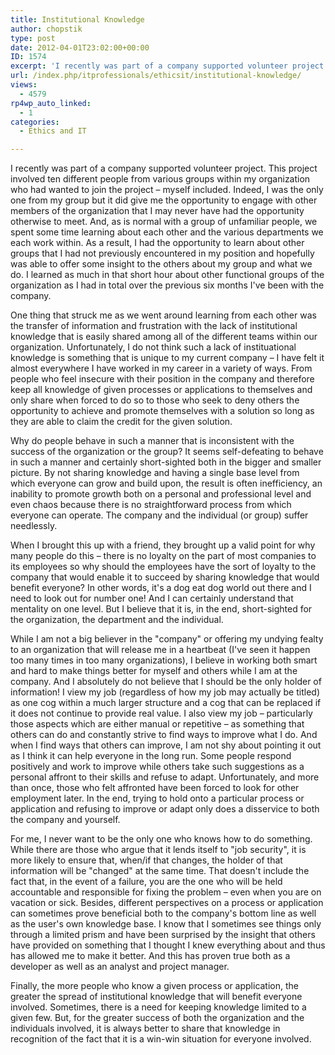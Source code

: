 ```yaml
---
title: Institutional Knowledge
author: chopstik
type: post
date: 2012-04-01T23:02:00+00:00
ID: 1574
excerpt: 'I recently was part of a company supported volunteer project. This project involved ten different people from various groups within my organization who had wanted to join the project - myself included. Indeed, I was the only one from my group but it did&hellip;'
url: /index.php/itprofessionals/ethicsit/institutional-knowledge/
views:
  - 4579
rp4wp_auto_linked:
  - 1
categories:
  - Ethics and IT

---
```

I recently was part of a company supported volunteer project. This project involved ten different people from various groups within my organization who had wanted to join the project – myself included. Indeed, I was the only one from my group but it did give me the opportunity to engage with other members of the organization that I may never have had the opportunity otherwise to meet. And, as is normal with a group of unfamiliar people, we spent some time learning about each other and the various departments we each work within. As a result, I had the opportunity to learn about other groups that I had not previously encountered in my position and hopefully was able to offer some insight to the others about my group and what we do. I learned as much in that short hour about other functional groups of the organization as I had in total over the previous six months I've been with the company.

One thing that struck me as we went around learning from each other was the transfer of information and frustration with the lack of institutional knowledge that is easily shared among all of the different teams within our organization. Unfortunately, I do not think such a lack of instituational knowledge is something that is unique to my current company – I have felt it almost everywhere I have worked in my career in a variety of ways. From people who feel insecure with their position in the company and therefore keep all knowledge of given processes or applications to themselves and only share when forced to do so to those who seek to deny others the opportunity to achieve and promote themselves with a solution so long as they are able to claim the credit for the given solution.

Why do people behave in such a manner that is inconsistent with the success of the organization or the group? It seems self-defeating to behave in such a manner and certainly short-sighted both in the bigger and smaller picture. By not sharing knowledge and having a single base level from which everyone can grow and build upon, the result is often inefficiency, an inability to promote growth both on a personal and professional level and even chaos because there is no straightforward process from which everyone can operate. The company and the individual (or group) suffer needlessly.

When I brought this up with a friend, they brought up a valid point for why many people do this – there is no loyalty on the part of most companies to its employees so why should the employees have the sort of loyalty to the company that would enable it to succeed by sharing knowledge that would benefit everyone? In other words, it's a dog eat dog world out there and I need to look out for number one! And I can certainly understand that mentality on one level. But I believe that it is, in the end, short-sighted for the organization, the department and the individual.

While I am not a big believer in the "company" or offering my undying fealty to an organization that will release me in a heartbeat (I've seen it happen too many times in too many organizations), I believe in working both smart and hard to make things better for myself and others while I am at the company. And I absolutely do not believe that I should be the only holder of information! I view my job (regardless of how my job may actually be titled) as one cog within a much larger structure and a cog that can be replaced if it does not continue to provide real value. I also view my job – particularly those aspects which are either manual or repetitive – as something that others can do and constantly strive to find ways to improve what I do. And when I find ways that others can improve, I am not shy about pointing it out as I think it can help everyone in the long run. Some people respond positively and work to improve while others take such suggestions as a personal affront to their skills and refuse to adapt. Unfortunately, and more than once, those who felt affronted have been forced to look for other employment later. In the end, trying to hold onto a particular process or application and refusing to improve or adapt only does a disservice to both the company and yourself.

For me, I never want to be the only one who knows how to do something. While there are those who argue that it lends itself to "job security", it is more likely to ensure that, when/if that changes, the holder of that information will be "changed" at the same time. That doesn't include the fact that, in the event of a failure, you are the one who will be held accountable and responsible for fixing the problem – even when you are on vacation or sick. Besides, different perspectives on a process or application can sometimes prove beneficial both to the company's bottom line as well as the user's own knowledge base. I know that I sometimes see things only through a limited prism and have been surprised by the insight that others have provided on something that I thought I knew everything about and thus has allowed me to make it better. And this has proven true both as a developer as well as an analyst and project manager.

Finally, the more people who know a given process or application, the greater the spread of institutional knowledge that will benefit everyone involved. Sometimes, there is a need for keeping knowledge limited to a given few. But, for the greater success of both the organization and the individuals involved, it is always better to share that knowledge in recognition of the fact that it is a win-win situation for everyone involved.